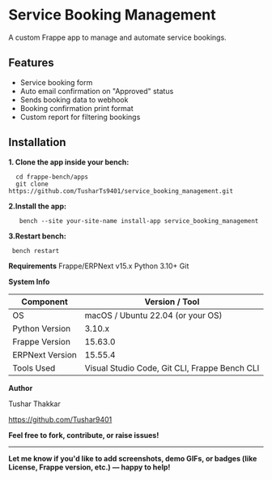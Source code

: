 # Service Booking Management

A custom Frappe app to manage and automate service bookings.

## Features

- Service booking form
- Auto email confirmation on "Approved" status
- Sends booking data to webhook 
- Booking confirmation print format
- Custom report for filtering bookings

##  Installation
**1. Clone the app inside your bench:**
      
      cd frappe-bench/apps
      git clone https://github.com/TusharTs9401/service_booking_management.git

**2.Install the app:**

       bench --site your-site-name install-app service_booking_management
   
**3.Restart bench:**

     bench restart


**Requirements**
  Frappe/ERPNext v15.x
  Python 3.10+
  Git

**System Info**

| Component       | Version / Tool                                |
| --------------- | --------------------------------------------- |
| OS              | macOS / Ubuntu 22.04 (or your OS)             |
| Python Version  | 3.10.x                                        |
| Frappe Version  | 15.63.0                                       |
| ERPNext Version | 15.55.4                                       |
| Tools Used      | Visual Studio Code, Git CLI, Frappe Bench CLI |


**Author**

  Tushar Thakkar
  
  https://github.com/Tushar9401




**Feel free to fork, contribute, or raise issues!**


---

**Let me know if you'd like to add screenshots, demo GIFs, or badges (like License, Frappe version, etc.) — happy to help!**









